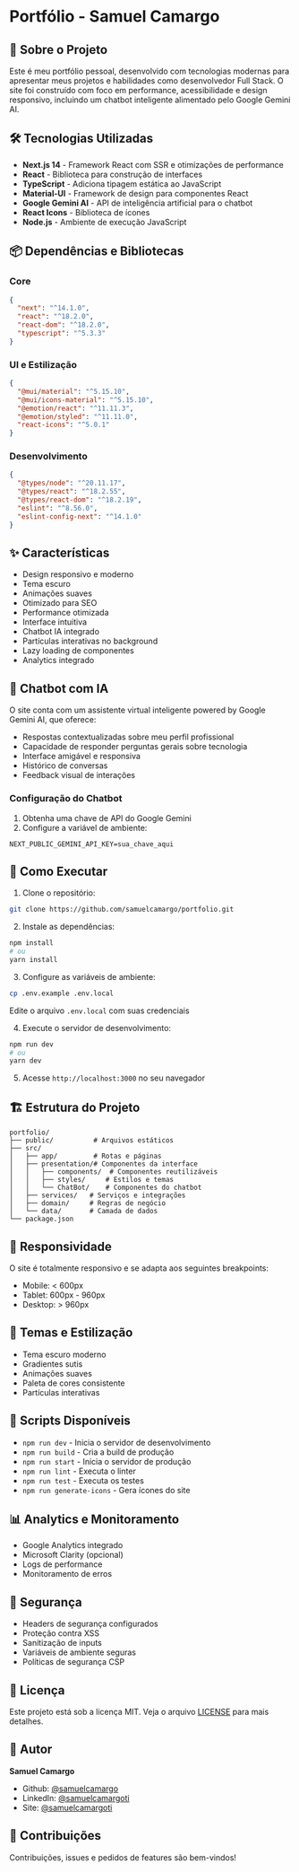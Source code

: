 # Portfólio - Samuel Camargo

## 🚀 Sobre o Projeto

Este é meu portfólio pessoal, desenvolvido com tecnologias modernas para apresentar meus projetos e habilidades como desenvolvedor Full Stack. O site foi construído com foco em performance, acessibilidade e design responsivo, incluindo um chatbot inteligente alimentado pelo Google Gemini AI.

## 🛠️ Tecnologias Utilizadas

- **Next.js 14** - Framework React com SSR e otimizações de performance
- **React** - Biblioteca para construção de interfaces
- **TypeScript** - Adiciona tipagem estática ao JavaScript
- **Material-UI** - Framework de design para componentes React
- **Google Gemini AI** - API de inteligência artificial para o chatbot
- **React Icons** - Biblioteca de ícones
- **Node.js** - Ambiente de execução JavaScript

## 📦 Dependências e Bibliotecas

### Core
```json
{
  "next": "^14.1.0",
  "react": "^18.2.0",
  "react-dom": "^18.2.0",
  "typescript": "^5.3.3"
}
```

### UI e Estilização
```json
{
  "@mui/material": "^5.15.10",
  "@mui/icons-material": "^5.15.10",
  "@emotion/react": "^11.11.3",
  "@emotion/styled": "^11.11.0",
  "react-icons": "^5.0.1"
}
```

### Desenvolvimento
```json
{
  "@types/node": "^20.11.17",
  "@types/react": "^18.2.55",
  "@types/react-dom": "^18.2.19",
  "eslint": "^8.56.0",
  "eslint-config-next": "^14.1.0"
}
```

## ✨ Características

- Design responsivo e moderno
- Tema escuro
- Animações suaves
- Otimizado para SEO
- Performance otimizada
- Interface intuitiva
- Chatbot IA integrado
- Partículas interativas no background
- Lazy loading de componentes
- Analytics integrado

## 🤖 Chatbot com IA

O site conta com um assistente virtual inteligente powered by Google Gemini AI, que oferece:
- Respostas contextualizadas sobre meu perfil profissional
- Capacidade de responder perguntas gerais sobre tecnologia
- Interface amigável e responsiva
- Histórico de conversas
- Feedback visual de interações

### Configuração do Chatbot

1. Obtenha uma chave de API do Google Gemini
2. Configure a variável de ambiente:
```env
NEXT_PUBLIC_GEMINI_API_KEY=sua_chave_aqui
```

## 🚦 Como Executar

1. Clone o repositório:
```bash
git clone https://github.com/samuelcamargo/portfolio.git
```

2. Instale as dependências:
```bash
npm install
# ou
yarn install
```

3. Configure as variáveis de ambiente:
```bash
cp .env.example .env.local
```
Edite o arquivo `.env.local` com suas credenciais

4. Execute o servidor de desenvolvimento:
```bash
npm run dev
# ou
yarn dev
```

5. Acesse `http://localhost:3000` no seu navegador

## 🏗️ Estrutura do Projeto

```
portfolio/
├── public/          # Arquivos estáticos
├── src/
│   ├── app/         # Rotas e páginas
│   ├── presentation/# Componentes da interface
│   │   ├── components/  # Componentes reutilizáveis
│   │   ├── styles/     # Estilos e temas
│   │   └── ChatBot/    # Componentes do chatbot
│   ├── services/   # Serviços e integrações
│   ├── domain/     # Regras de negócio
│   └── data/       # Camada de dados
└── package.json
```

## 📱 Responsividade

O site é totalmente responsivo e se adapta aos seguintes breakpoints:
- Mobile: < 600px
- Tablet: 600px - 960px
- Desktop: > 960px

## 🎨 Temas e Estilização

- Tema escuro moderno
- Gradientes sutis
- Animações suaves
- Paleta de cores consistente
- Partículas interativas

## 🔧 Scripts Disponíveis

- `npm run dev` - Inicia o servidor de desenvolvimento
- `npm run build` - Cria a build de produção
- `npm run start` - Inicia o servidor de produção
- `npm run lint` - Executa o linter
- `npm run test` - Executa os testes
- `npm run generate-icons` - Gera ícones do site

## 📊 Analytics e Monitoramento

- Google Analytics integrado
- Microsoft Clarity (opcional)
- Logs de performance
- Monitoramento de erros

## 🔐 Segurança

- Headers de segurança configurados
- Proteção contra XSS
- Sanitização de inputs
- Variáveis de ambiente seguras
- Políticas de segurança CSP

## 📝 Licença

Este projeto está sob a licença MIT. Veja o arquivo [LICENSE](LICENSE) para mais detalhes.

## 👤 Autor

**Samuel Camargo**

* Github: [@samuelcamargo](https://github.com/samuelcamargo)
* LinkedIn: [@samuelcamargoti](https://linkedin.com/in/samuelcamargoti)
* Site: [@samuelcamargoti](https://samuelcamargo.dev.br/)

## 🤝 Contribuições

Contribuições, issues e pedidos de features são bem-vindos!
